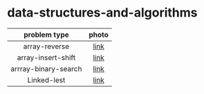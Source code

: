 # data-structures-and-algorithms



| problem type | photo |
| :---: | :---: |
|array-reverse | [link](array-reverse.png/Whiteboard.png) |
| array-insert-shift | [link](array-insert-shift/array-insert-shift.png) |
| arrray-binary-search | [link](arrray-binary-search/lape-3.png) |
| Linked-lest | [link](arrray-binary-search/lape-3.png) |
